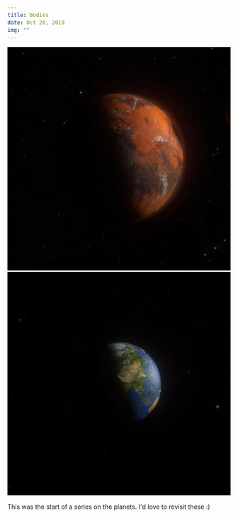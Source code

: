 ```yaml
---
title: Bodies
date: Oct 26, 2019
img: ""
---
```


![](./original-3e1e87b020bf5d2d9976f8b6eb8248ad.webp)
![](./original-c04108622e61fbd80d939188b2542e13.webp)

This was the start of a series on the planets. I'd love to revisit these :)

